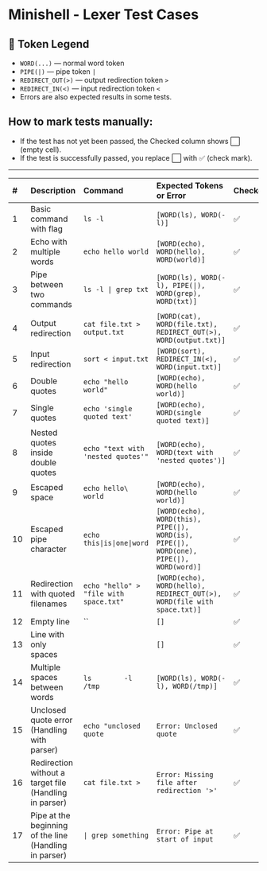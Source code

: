 # Minishell - Lexer Test Cases

## 📜 Token Legend
- `WORD(...)` — normal word token
- `PIPE(|)` — pipe token `|`
- `REDIRECT_OUT(>)` — output redirection token `>`
- `REDIRECT_IN(<)` — input redirection token `<`
- Errors are also expected results in some tests.

## How to mark tests manually:
- If the test has not yet been passed, the Checked column shows ⬜ (empty cell).
- If the test is successfully passed, you replace ⬜ with ✅ (check mark).

---

| # | Description | Command | Expected Tokens or Error | Checked |
|:-|:-------------|:--------|:-------------------------|:--------|
| 1 | Basic command with flag | `ls -l` | `[WORD(ls), WORD(-l)]` | ✅ |
| 2 | Echo with multiple words | `echo hello world` | `[WORD(echo), WORD(hello), WORD(world)]` | ✅ |
| 3 | Pipe between two commands | `ls -l \| grep txt` | `[WORD(ls), WORD(-l), PIPE(\|), WORD(grep), WORD(txt)]` | ✅ |
| 4 | Output redirection | `cat file.txt > output.txt` | `[WORD(cat), WORD(file.txt), REDIRECT_OUT(>), WORD(output.txt)]` | ✅ |
| 5 | Input redirection | `sort < input.txt` | `[WORD(sort), REDIRECT_IN(<), WORD(input.txt)]` | ✅ |
| 6 | Double quotes | `echo "hello world"` | `[WORD(echo), WORD(hello world)]` | ✅ |
| 7 | Single quotes | `echo 'single quoted text'` | `[WORD(echo), WORD(single quoted text)]` | ✅ |
| 8 | Nested quotes inside double quotes | `echo "text with 'nested quotes'"` | `[WORD(echo), WORD(text with 'nested quotes')]` | ✅ |
| 9 | Escaped space | `echo hello\ world` | `[WORD(echo), WORD(hello world)]` | ✅ |
| 10 | Escaped pipe character | `echo this\|is\|one\|word` | `[WORD(echo), WORD(this), PIPE(\|), WORD(is), PIPE(\|), WORD(one), PIPE(\|), WORD(word)]` | ✅ |
| 11 | Redirection with quoted filenames | `echo "hello" > "file with space.txt"` | `[WORD(echo), WORD(hello), REDIRECT_OUT(>), WORD(file with space.txt)]` | ✅ |
| 12 | Empty line | `` | `[]` | ✅ |
| 13 | Line with only spaces | `    ` | `[]` | ✅ |
| 14 | Multiple spaces between words | `ls        -l       /tmp` | `[WORD(ls), WORD(-l), WORD(/tmp)]` | ✅ |
| 15 | Unclosed quote error (Handling with parser) | `echo "unclosed quote` | `Error: Unclosed quote` | ✅ |
| 16 | Redirection without a target file (Handling in parser) | `cat file.txt >` | `Error: Missing file after redirection '>'` | ✅ |
| 17 | Pipe at the beginning of the line (Handling in parser) | `\| grep something` | `Error: Pipe at start of input` | ✅ |
